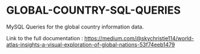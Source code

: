 # GLOBAL-COUNTRY-SQL-QUERIES

MySQL Queries for the global country information data.

Link to the full documentation : https://medium.com/@skychristie114/world-atlas-insights-a-visual-exploration-of-global-nations-53f74eeb1479 
